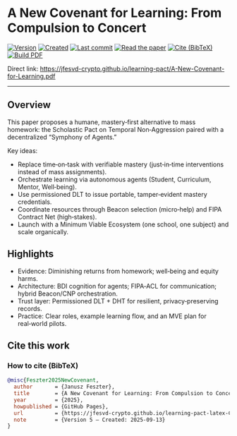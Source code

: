 # A New Covenant for Learning: From Compulsion to Concert

[![Version](https://img.shields.io/badge/Version-5-informational)](#)
[![Created](https://img.shields.io/badge/Created-13%20Sep%202025-lightgrey)](#)
[![Last commit](https://img.shields.io/github/last-commit/jfesvd-crypto/learning-pact?label=last%20commit)](https://github.com/jfesvd-crypto/learning-pact/commits/main)
[![Read the paper](https://img.shields.io/badge/PDF-Read%20the%20paper-blue)](https://jfesvd-crypto.github.io/learning-pact/A-New-Covenant-for-Learning.pdf)
[![Cite (BibTeX)](https://img.shields.io/badge/Cite-BibTeX-blue)](https://raw.githubusercontent.com/jfesvd-crypto/learning-pact/main/docs/citation.bib)
[![Build PDF](https://github.com/jfesvd-crypto/learning-pact/actions/workflows/latex.yml/badge.svg)](https://github.com/jfesvd-crypto/learning-pact/actions)
<!-- (opcjonalnie po nadaniu DOI) -->
<!-- [![DOI](https://zenodo.org/badge/DOI/PASTE_DOI_HERE.svg)](https://doi.org/PASTE_DOI_HERE) -->

Direct link:
https://jfesvd-crypto.github.io/learning-pact/A-New-Covenant-for-Learning.pdf

---

## Overview

This paper proposes a humane, mastery‑first alternative to mass homework: the Scholastic Pact on Temporal Non‑Aggression paired with a decentralized “Symphony of Agents.”

Key ideas:
- Replace time‑on‑task with verifiable mastery (just‑in‑time interventions instead of mass assignments).
- Orchestrate learning via autonomous agents (Student, Curriculum, Mentor, Well‑being).
- Use permissioned DLT to issue portable, tamper‑evident mastery credentials.
- Coordinate resources through Beacon selection (micro‑help) and FIPA Contract Net (high‑stakes).
- Launch with a Minimum Viable Ecosystem (one school, one subject) and scale organically.

## Highlights

- Evidence: Diminishing returns from homework; well‑being and equity harms.
- Architecture: BDI cognition for agents; FIPA‑ACL for communication; hybrid Beacon/CNP orchestration.
- Trust layer: Permissioned DLT + DHT for resilient, privacy‑preserving records.
- Practice: Clear roles, example learning flow, and an MVE plan for real‑world pilots.

## Cite this work

### How to cite (BibTeX)
```bibtex
@misc{Feszter2025NewCovenant,
  author       = {Janusz Feszter},
  title        = {A New Covenant for Learning: From Compulsion to Concert},
  year         = {2025},
  howpublished = {GitHub Pages},
  url          = {https://jfesvd-crypto.github.io/learning-pact-latex-Create/A-New-Covenant-for-Learning.pdf},
  note         = {Version 5 — Created: 2025-09-13}
}
